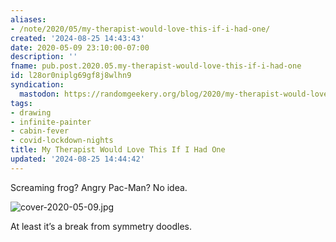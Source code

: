 ```yaml
---
aliases:
- /note/2020/05/my-therapist-would-love-this-if-i-had-one/
created: '2024-08-25 14:43:43'
date: 2020-05-09 23:10:00-07:00
description: ''
fname: pub.post.2020.05.my-therapist-would-love-this-if-i-had-one
id: l28or0niplg69gf8j8wlhn9
syndication:
  mastodon: https://randomgeekery.org/blog/2020/my-therapist-would-love-this-if-i-had-one/
tags:
- drawing
- infinite-painter
- cabin-fever
- covid-lockdown-nights
title: My Therapist Would Love This If I Had One
updated: '2024-08-25 14:44:42'
---
```


Screaming frog? Angry Pac-Man? No idea.

![cover-2020-05-09.jpg](assets/img/2020/cover-2020-05-09.jpg)

At least it’s a break from symmetry doodles.